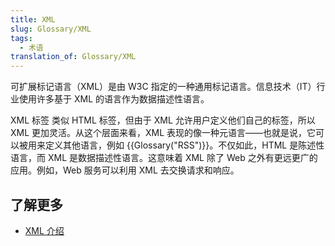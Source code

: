 ```yaml
---
title: XML
slug: Glossary/XML
tags:
  - 术语
translation_of: Glossary/XML
---
```

可扩展标记语言（XML）是由 W3C 指定的一种通用标记语言。信息技术（IT）行业使用许多基于 XML 的语言作为数据描述性语言。

XML 标签 类似 HTML 标签，但由于 XML 允许用户定义他们自己的标签，所以 XML 更加灵活。从这个层面来看，XML 表现的像一种元语言——也就是说，它可以被用来定义其他语言，例如 {{Glossary("RSS")}}。不仅如此，HTML 是陈述性语言，而 XML 是数据描述性语言。这意味着 XML 除了 Web 之外有更远更广的应用。例如，Web 服务可以利用 XML 去交换请求和响应。

## 了解更多

- [XML 介绍](/zh-CN/docs/Web/XML/XML_introduction)
